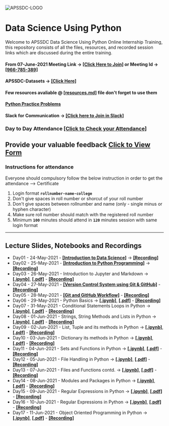 ![APSSDC-LOGO](https://drive.google.com/uc?export=download&id=15AKQ6_-BixW4K6mL6RPphF5EKXqYF2zj)

# Data Science Using Python

Welcome to APSSDC Data Science Using Python Online Internship Training, this repository consists of all the files, resources, and recorded session links which are discussed during the entire training.

<!--
#### Verify your details if any changes update in modificaations column same will be printed on certificate
--->

#### From 07-June-2021 Meeting Link → [[Click Here to Join]](https://global.gotomeeting.com/join/966785389) or Meeting Id -> [[966-785-389]](https://www.gotomeeting.com/en-in/meeting/join-meeting)

#### APSSDC-Datasets → [[Click Here]](https://github.com/AP-State-Skill-Development-Corporation/Datasets)
#### Few resources avaliable @ [[resources.md]](resources.md) file don't forget to use them
#### [Python Practice Problems](https://github.com/AP-State-Skill-Development-Corporation/Practice-Problems)

#### Slack for Communication → [[Click here to Join in Slack]](https://join.slack.com/t/apssdc-community/shared_invite/zt-qqmojwya-ObEC98Lwt9ejIE0afFPtWg)
### Day to Day Attendance [[Click to Check your Attendance]](https://docs.google.com/spreadsheets/d/1jGqff5PyL53ukZL3z8_6NjaKkoNcg93M92Mouf8bKrI/edit?usp=sharing)


## Provide your valuable feedback [Click to View Form](https://forms.gle/jnXeQsxM7Jausrft9)

### Instructions for attendance

Everyone should compulsory follow the below instruction in order to get the attendance --> Certificate

1. Login format **`rollnumber-name-college`**
2. Don't give spaces in roll number or shorcut of your roll number
3. Don't give spaces between rollnumber and name (only - single minus or hyphen character)
4. Make sure roll number should match with the registered roll number
5. Minimum **`100`** minutes should attend in **`120`** minutes session with same login format

-------------

## Lecture Slides, Notebooks and Recordings

- Day01 - 24-May-2021 - **[[Introduction to Data Science]](Slides/Day01_Introduction_to_Data_Science.pdf)** → **[[Recording]](https://youtu.be/93kUtl_QLLA)**
- Day02 - 25-May-2021 - **[[Introduction to Python Programming]](Slides/Day02_Introduction_to_Python_Programming.pdf)** → **[[Recording]](https://youtu.be/voqLKsLCe5k)**
- Day03 - 26-May-2021 - Introduction to Jupyter and Markdown → **[[.ipynb]](Notebooks/Day03_Markdown_Syntax.ipynb)**, **[[.pdf]](PDF_Notebooks/Day03_Markdown_Syntax.pdf)** - **[[Recording]](https://youtu.be/Z3t0iNshdCc)**
- Day04 - 27-May-2021 - **[[Version Control System using Git & GitHub]](Slides/Day04_Version_Control_System.pdf)** - **[[Recording]](https://youtu.be/SNi2LgXKtHU)**
- Day05 - 28-May-2021 - **[[Git and GitHub Workflow]](Slides/Day05_Local&Remote_VCS.pdf)** - **[[Recording]](https://youtu.be/2s-dF6qWXOE)**
- Day06 - 29-May-2021 - Python Basics → **[[.ipynb]](Notebooks/Day06_Python_Basics.ipynb)**, **[[.pdf]](PDF_Notebooks/Day06_Python_Basics.pdf)** - **[[Recording]](https://youtu.be/sMa1YTfpN4I)**
- Day07 - 31-May-2021 - Conditional Statements Loops in Python → **[[.ipynb]](Notebooks/Day07_Conditional_Statements_Loops_Strings.ipynb)**, **[[.pdf]](PDF_Notebooks/Day07_Conditional_Statements_Loops_Strings.pdf)** - **[[Recording]](https://youtu.be/cf-El932Cl4)**
- Day08 - 01-Jun-2021 - Strings, String Methods and Lists in Python → **[[.ipynb]](Notebooks/Day08_Strings_and_StringMethods.ipynb)**, **[[.pdf]](PDF_Notebooks/Day08_Strings_and_StringMethods.pdf)** - **[[Recording]](https://youtu.be/ke720o7wsH0)**
- Day09 - 02-Jun-2021 - List, Tuple and its methods in Python → **[[.ipynb]](Notebooks/Day09_Lists_and_Tuples_in_Python.ipynb)**, **[[.pdf]](PDF_Notebooks/Day09_Lists_and_Tuples_in_Python.pdf)** - **[[Recording]](https://youtu.be/SREIT_frSKw)**
- Day10 - 03-Jun-2021 - Dictionary its methods in Python → **[[.ipynb]](Notebooks/Day10_Dictionary_in_Python.ipynb)**, **[[.pdf]](PDF_Notebooks/Day10_Dictionary_in_Python.pdf)** - **[[Recording]](https://youtu.be/wRVIO3NFn40)**
- Day11 - 04-Jun-2021 - Sets and Functions in Python → **[[.ipynb]](Notebooks/Day11_Sets_and_Functions_in_Python.ipynb)**, **[[.pdf]](PDF_Notebooks/Day11_Sets_and_Functions_in_Python.pdf)** - **[[Recording]](https://youtu.be/fkvqdEx8yLM)**
- Day12 - 05-Jun-2021 - File Handling in Python → **[[.ipynb]](Notebooks/Day12_File_Handling_in_Python/Day12_File_Handing_in_Python.ipynb)**, **[[.pdf]](PDF_Notebooks/Day12_File_Handing_in_Python.pdf)** - **[[Recording]](https://youtu.be/QJbq4PcLiBY)**
- Day13 - 07-Jun-2021 - Files and Functions contd. → **[[.ipynb]](Notebooks/Day13_Files_and_Functions_Contd/Day13_Files_and_Functions_Contd.ipynb)**, **[[.pdf]](PDF_Notebooks/Day13_Files_and_Functions_Contd.pdf)** - **[[Recording]](https://youtu.be/DeTPamDZa5Y)**
- Day14 - 08-Jun-2021 - Modules and Packages in Python → **[[.ipynb]](Notebooks/Day14_Modules_and_Packages_in_Python/Day14_Modules_and_Packages_in_Python.ipynb)**, **[[.pdf]](PDF_Notebooks/Day14_Modules_and_Packages_in_Python.pdf)** - **[[Recording]](https://youtu.be/ahszOgSM15s)**
- Day15 - 09-Jun-2021 - Regular Expressions in Python → **[[.ipynb]](Notebooks/Day15_Regular_Expressions_in_Python.ipynb)**, **[[.pdf]](PDF_Notebooks/Day15_Regular_Expressions_in_Python.pdf)** - **[[Recording]](https://youtu.be/-JSIVDLHGMw)**
- Day16 - 10-Jun-2021 - Regular Expressions in Python → **[[.ipynb]](Notebooks/Day16_Comprehensions_and_Special_Functions_in_Python.ipynb)**, **[[.pdf]](PDF_Notebooks/Day16_Comprehensions_and_Special_Functions_in_Python.pdf)** - **[[Recording]](https://youtu.be/bRRj00RQeoU)**
- Day17 - 11-Jun-2021 - Object Oriented Programming in Python → **[[.ipynb]](Notebooks/Day17_Object_Oriented_Programming_in_Python.ipynb)**, **[[.pdf]](PDF_Notebooks/Day17_Object_Oriented_Programming_in_Python.pdf)** - **[[Recording]](https://youtu.be/NcdI5qQ5LHg)**
